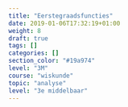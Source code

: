 ```yaml
---
title: "Eerstegraadsfuncties"
date: 2019-01-06T17:32:19+01:00
weight: 8
draft: true
tags: []
categories: []
section_color: "#19a974"
level: "3M"
course: "wiskunde"
topic: "analyse"
level: "3e middelbaar"
---
```


